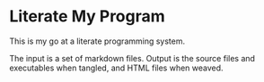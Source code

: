 # Literate My Program
This is my go at a literate programming system.  

The input is a set of markdown files. Output is the source files and executables when tangled, and HTML files when weaved.
